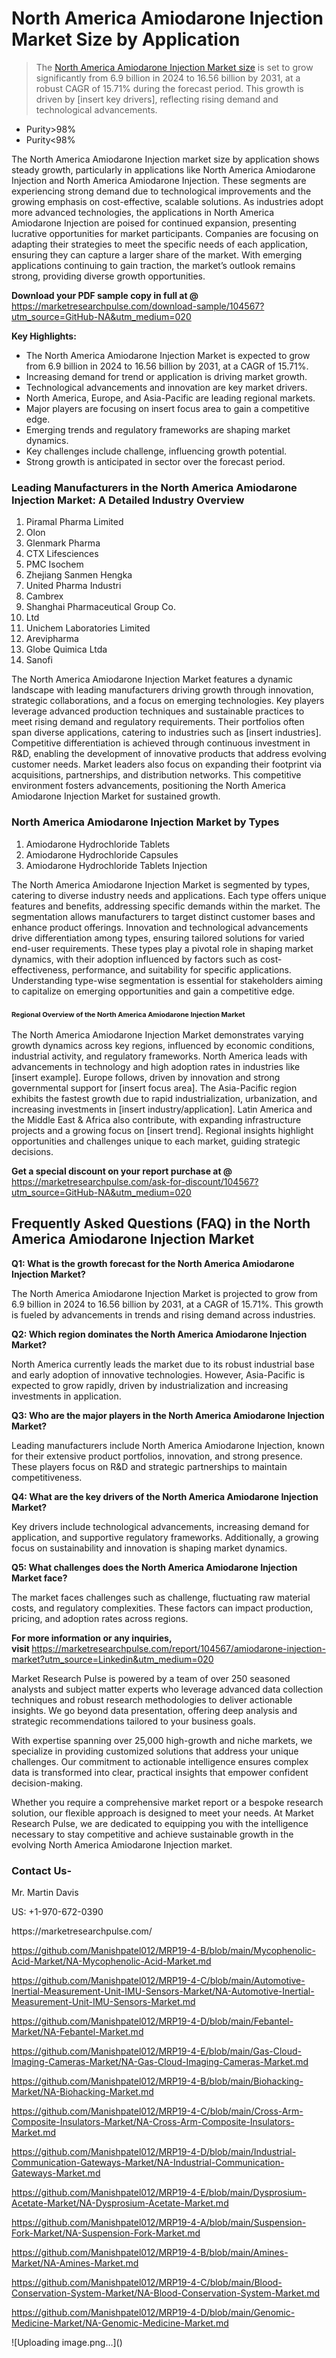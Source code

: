 <h1>North America Amiodarone Injection Market&nbsp;Size by Application</h1><blockquote><p>The <a href="https://marketresearchpulse.com/download-sample/104567?utm_source=GitHub-NA&amp;utm_medium=020">North America Amiodarone Injection Market size</a> is set to grow significantly from 6.9 billion in 2024 to 16.56 billion by 2031, at a robust CAGR of 15.71% during the forecast period. This growth is driven by [insert key drivers], reflecting rising demand and technological advancements.</p></blockquote><ul><li>Purity>98%<li> Purity<98%</li></ul><p>The North America Amiodarone Injection market size by application shows steady growth, particularly in applications like North America Amiodarone Injection and North America Amiodarone Injection. These segments are experiencing strong demand due to technological improvements and the growing emphasis on cost-effective, scalable solutions. As industries adopt more advanced technologies, the applications in North America Amiodarone Injection are poised for continued expansion, presenting lucrative opportunities for market participants. Companies are focusing on adapting their strategies to meet the specific needs of each application, ensuring they can capture a larger share of the market. With emerging applications continuing to gain traction, the market’s outlook remains strong, providing diverse growth opportunities.</p><p><strong>Download your PDF sample copy in full at @ </strong><a href="https://marketresearchpulse.com/download-sample/104567?utm_source=GitHub-NA&amp;utm_medium=020">https://marketresearchpulse.com/download-sample/104567?utm_source=GitHub-NA&amp;utm_medium=020</a></p><p><strong>Key Highlights: </strong></p><ul><li>The North America Amiodarone Injection Market is expected to grow from 6.9 billion in 2024 to 16.56 billion by 2031, at a CAGR of 15.71%.</li><li>Increasing demand for trend or application is driving market growth.</li><li>Technological advancements and innovation are key market drivers.</li><li>North America, Europe, and Asia-Pacific are leading regional markets.</li><li>Major players are focusing on insert focus area to gain a competitive edge.</li><li>Emerging trends and regulatory frameworks are shaping market dynamics.</li><li>Key challenges include challenge, influencing growth potential.</li><li>Strong growth is anticipated in sector over the forecast period.</li></ul><h3>Leading Manufacturers in the North America Amiodarone Injection Market: A Detailed Industry Overview</h3><ol><li>Piramal Pharma Limited</li><li>Olon</li><li>Glenmark Pharma</li><li>CTX Lifesciences</li><li>PMC Isochem</li><li>Zhejiang Sanmen Hengka</li><li>United Pharma Industri</li><li>Cambrex</li><li>Shanghai Pharmaceutical Group Co.</li><li>Ltd</li><li>Unichem Laboratories Limited</li><li>Arevipharma</li><li>Globe Quimica Ltda</li><li>Sanofi</li></ol><div class="flex max-w-full flex-col flex-grow"><div class="min-h-8 text-message flex w-full flex-col items-end gap-2 whitespace-normal break-words [.text-message+&amp;]:mt-5" dir="auto" data-message-author-role="assistant" data-message-id="fd8432e4-4910-450d-b182-61b7bfb0a01f" data-message-model-slug="gpt-4o"><div class="flex w-full flex-col gap-1 empty:hidden first:pt-[3px]"><div class="markdown prose w-full break-words dark:prose-invert light"><p>The North America Amiodarone Injection Market features a dynamic landscape with leading manufacturers driving growth through innovation, strategic collaborations, and a focus on emerging technologies. Key players leverage advanced production techniques and sustainable practices to meet rising demand and regulatory requirements. Their portfolios often span diverse applications, catering to industries such as [insert industries]. Competitive differentiation is achieved through continuous investment in R&amp;D, enabling the development of innovative products that address evolving customer needs. Market leaders also focus on expanding their footprint via acquisitions, partnerships, and distribution networks. This competitive environment fosters advancements, positioning the North America Amiodarone Injection Market for sustained growth.</p></div></div></div></div><h3>North America Amiodarone Injection Market by Types</h3><ol><li>Amiodarone Hydrochloride Tablets<li> Amiodarone Hydrochloride Capsules<li> Amiodarone Hydrochloride Tablets Injection</li></ol><div class="flex max-w-full flex-col flex-grow"><div class="min-h-8 text-message flex w-full flex-col items-end gap-2 whitespace-normal break-words [.text-message+&amp;]:mt-5" dir="auto" data-message-author-role="assistant" data-message-id="084470be-0bb7-4664-bddf-5156b4f41249" data-message-model-slug="gpt-4o-mini"><div class="flex w-full flex-col gap-1 empty:hidden first:pt-[3px]"><div class="markdown prose w-full break-words dark:prose-invert light"><p>The North America Amiodarone Injection Market is segmented by types, catering to diverse industry needs and applications. Each type offers unique features and benefits, addressing specific demands within the market. The segmentation allows manufacturers to target distinct customer bases and enhance product offerings. Innovation and technological advancements drive differentiation among types, ensuring tailored solutions for varied end-user requirements. These types play a pivotal role in shaping market dynamics, with their adoption influenced by factors such as cost-effectiveness, performance, and suitability for specific applications. Understanding type-wise segmentation is essential for stakeholders aiming to capitalize on emerging opportunities and gain a competitive edge.</p></div></div></div></div><h3><span style="font-size: 11px;">Regional Overview of the North America Amiodarone Injection Market</span></h3><div class="flex max-w-full flex-col flex-grow"><div class="min-h-8 text-message flex w-full flex-col items-end gap-2 whitespace-normal break-words [.text-message+&amp;]:mt-5" dir="auto" data-message-author-role="assistant" data-message-id="e9038762-ce64-4e30-91c9-9bd413514231" data-message-model-slug="gpt-4o-mini"><div class="flex w-full flex-col gap-1 empty:hidden first:pt-[3px]"><div class="markdown prose w-full break-words dark:prose-invert light"><p>The North America Amiodarone Injection Market demonstrates varying growth dynamics across key regions, influenced by economic conditions, industrial activity, and regulatory frameworks. North America leads with advancements in technology and high adoption rates in industries like [insert example]. Europe follows, driven by innovation and strong governmental support for [insert focus area]. The Asia-Pacific region exhibits the fastest growth due to rapid industrialization, urbanization, and increasing investments in [insert industry/application]. Latin America and the Middle East &amp; Africa also contribute, with expanding infrastructure projects and a growing focus on [insert trend]. Regional insights highlight opportunities and challenges unique to each market, guiding strategic decisions.</p></div></div></div></div><p><strong>Get a special discount on your report purchase at @ </strong><a href="https://marketresearchpulse.com/ask-for-discount/104567?utm_source=GitHub-NA&amp;utm_medium=020">https://marketresearchpulse.com/ask-for-discount/104567?utm_source=GitHub-NA&amp;utm_medium=020</a></p><h2>Frequently Asked Questions (FAQ) in the North America Amiodarone Injection Market</h2><p><strong>Q1: What is the growth forecast for the North America Amiodarone Injection Market?</strong></p><p>The North America Amiodarone Injection Market is projected to grow from 6.9 billion in 2024 to 16.56 billion by 2031, at a CAGR of 15.71%. This growth is fueled by advancements in trends and rising demand across industries.</p><p><strong>Q2: Which region dominates the North America Amiodarone Injection Market?</strong></p><p>North America currently leads the market due to its robust industrial base and early adoption of innovative technologies. However, Asia-Pacific is expected to grow rapidly, driven by industrialization and increasing investments in application.</p><p><strong>Q3: Who are the major players in the North America Amiodarone Injection Market?</strong></p><p>Leading manufacturers include North America Amiodarone Injection, known for their extensive product portfolios, innovation, and strong presence. These players focus on R&amp;D and strategic partnerships to maintain competitiveness.</p><p><strong>Q4: What are the key drivers of the North America Amiodarone Injection Market?</strong></p><p>Key drivers include technological advancements, increasing demand for application, and supportive regulatory frameworks. Additionally, a growing focus on sustainability and innovation is shaping market dynamics.</p><p><strong>Q5: What challenges does the North America Amiodarone Injection Market face?</strong></p><p>The market faces challenges such as challenge, fluctuating raw material costs, and regulatory complexities. These factors can impact production, pricing, and adoption rates across regions.</p><p><strong>For more information or any inquiries, visit&nbsp;</strong><a href="https://marketresearchpulse.com/report/104567/amiodarone-injection-market?utm_source=Linkedin&utm_medium=020">https://marketresearchpulse.com/report/104567/amiodarone-injection-market?utm_source=Linkedin&utm_medium=020</a></p><p>Market Research Pulse is powered by a team of over 250 seasoned analysts and subject matter experts who leverage advanced data collection techniques and robust research methodologies to deliver actionable insights. We go beyond data presentation, offering deep analysis and strategic recommendations tailored to your business goals.</p><p>With expertise spanning over 25,000 high-growth and niche markets, we specialize in providing customized solutions that address your unique challenges. Our commitment to actionable intelligence ensures complex data is transformed into clear, practical insights that empower confident decision-making.</p><p>Whether you require a comprehensive market report or a bespoke research solution, our flexible approach is designed to meet your needs. At Market Research Pulse, we are dedicated to equipping you with the intelligence necessary to stay competitive and achieve sustainable growth in the evolving North America Amiodarone Injection market.</p><h3><strong>Contact Us-</strong></h3><p>Mr. Martin Davis</p><p>US: +1-970-672-0390</p><p>https://marketresearchpulse.com/</p><p><a href="https://github.com/Manishpatel012/MRP19-4-B/blob/main/Mycophenolic-Acid-Market/NA-Mycophenolic-Acid-Market.md">https://github.com/Manishpatel012/MRP19-4-B/blob/main/Mycophenolic-Acid-Market/NA-Mycophenolic-Acid-Market.md</a></p><p><a href="https://github.com/Manishpatel012/MRP19-4-C/blob/main/Automotive-Inertial-Measurement-Unit-IMU-Sensors-Market/NA-Automotive-Inertial-Measurement-Unit-IMU-Sensors-Market.md">https://github.com/Manishpatel012/MRP19-4-C/blob/main/Automotive-Inertial-Measurement-Unit-IMU-Sensors-Market/NA-Automotive-Inertial-Measurement-Unit-IMU-Sensors-Market.md</a></p><p><a href="https://github.com/Manishpatel012/MRP19-4-D/blob/main/Febantel-Market/NA-Febantel-Market.md">https://github.com/Manishpatel012/MRP19-4-D/blob/main/Febantel-Market/NA-Febantel-Market.md</a></p><p><a href="https://github.com/Manishpatel012/MRP19-4-E/blob/main/Gas-Cloud-Imaging-Cameras-Market/NA-Gas-Cloud-Imaging-Cameras-Market.md">https://github.com/Manishpatel012/MRP19-4-E/blob/main/Gas-Cloud-Imaging-Cameras-Market/NA-Gas-Cloud-Imaging-Cameras-Market.md</a></p><p><a href="https://github.com/Manishpatel012/MRP19-4-B/blob/main/Biohacking-Market/NA-Biohacking-Market.md">https://github.com/Manishpatel012/MRP19-4-B/blob/main/Biohacking-Market/NA-Biohacking-Market.md</a></p><p><a href="https://github.com/Manishpatel012/MRP19-4-C/blob/main/Cross-Arm-Composite-Insulators-Market/NA-Cross-Arm-Composite-Insulators-Market.md">https://github.com/Manishpatel012/MRP19-4-C/blob/main/Cross-Arm-Composite-Insulators-Market/NA-Cross-Arm-Composite-Insulators-Market.md</a></p><p><a href="https://github.com/Manishpatel012/MRP19-4-D/blob/main/Industrial-Communication-Gateways-Market/NA-Industrial-Communication-Gateways-Market.md">https://github.com/Manishpatel012/MRP19-4-D/blob/main/Industrial-Communication-Gateways-Market/NA-Industrial-Communication-Gateways-Market.md</a></p><p><a href="https://github.com/Manishpatel012/MRP19-4-E/blob/main/Dysprosium-Acetate-Market/NA-Dysprosium-Acetate-Market.md">https://github.com/Manishpatel012/MRP19-4-E/blob/main/Dysprosium-Acetate-Market/NA-Dysprosium-Acetate-Market.md</a></p><p><a href="https://github.com/Manishpatel012/MRP19-4-A/blob/main/Suspension-Fork-Market/NA-Suspension-Fork-Market.md">https://github.com/Manishpatel012/MRP19-4-A/blob/main/Suspension-Fork-Market/NA-Suspension-Fork-Market.md</a></p><p><a href="https://github.com/Manishpatel012/MRP19-4-B/blob/main/Amines-Market/NA-Amines-Market.md">https://github.com/Manishpatel012/MRP19-4-B/blob/main/Amines-Market/NA-Amines-Market.md</a></p><p><a href="https://github.com/Manishpatel012/MRP19-4-C/blob/main/Blood-Conservation-System-Market/NA-Blood-Conservation-System-Market.md">https://github.com/Manishpatel012/MRP19-4-C/blob/main/Blood-Conservation-System-Market/NA-Blood-Conservation-System-Market.md</a></p><p><a href="https://github.com/Manishpatel012/MRP19-4-D/blob/main/Genomic-Medicine-Market/NA-Genomic-Medicine-Market.md">https://github.com/Manishpatel012/MRP19-4-D/blob/main/Genomic-Medicine-Market/NA-Genomic-Medicine-Market.md</a></p>
![Uploading image.png…]()
